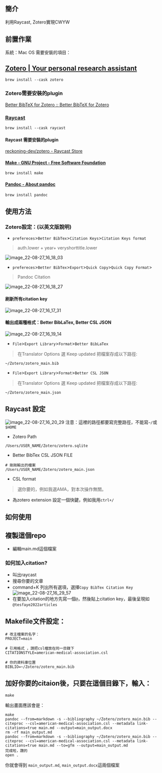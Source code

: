 ## 簡介
利用Raycast, Zotero實現CWYW

## 前置作業
系統：Mac OS
需要安裝的項目：
## [Zotero | Your personal research assistant](https://www.zotero.org/)
```shell
brew install --cask zotero
```
### Zotero需要安裝的plugin
[Better BibTeX for Zotero :: Better BibTeX for Zotero](https://retorque.re/zotero-better-bibtex/)

### [Raycast](https://www.raycast.com/)
```shell
brew install --cask raycast
```
#### Raycast 需要安裝的plugin
[reckoning-dev/zotero - Raycast Store](https://www.raycast.com/reckoning-dev/zotero)
#### [Make - GNU Project - Free Software Foundation](https://www.gnu.org/software/make/)
```shell
brew install make
```
#### [Pandoc - About pandoc](https://pandoc.org/)
```shell
brew install pandoc
```
## 使用方法
### Zotero設定：(以英文版說明)
* `prefereces`>`Better BibTex`>`Citation Keys`>`Citation Keys format`
> auth.lower + year+ veryshorttitle.lower

![image_22-08-27_16_18_03](https://i.imgur.com/1KIdKxl.png)

* `prefereces`>`Better BibTex`>`Export`>`Quick Copy`>`Quick Copy Format`>
> Pandoc Citation

![image_22-08-27_16_18_27](https://i.imgur.com/zrvgZWz.png)

#### 刷新所有citation key
![image_22-08-27_16_17_31](https://i.imgur.com/HK6WEjv.png)
#### 輸出成兩種格式：Better BibLaTex, Better CSL JSON
![image_22-08-27_16_19_14](https://i.imgur.com/PhWIGIn.png)
* `File`>`Export Library`>`Format`>`Better BibLaTex`
> 在Translator Options 選 Keep updated
把檔案存成以下路徑:
```shell
~/Zotero/zotero_main.bib
```
* `File`>`Export Library`>`Format`>`Better CSL JSON`
> 在Translator Options 選 Keep updated
把檔案存成以下路徑:
```shell
~/Zotero/zotero_main.json
```
## Raycast 設定
![image_22-08-27_16_20_29](https://i.imgur.com/Toxzuqv.png)
注意：這裡的路徑都要寫完整路徑，不能寫`~/`或`$HOME`
* Zotero Path
```
/Users/USER_NAME/Zotero/zotero.sqlite
```
* Better BibTex CSL JSON FILE
```
# 剛剛輸出的檔案
/Users/USER_NAME/Zotero/zotero_main.json
```
* CSL format
> 選你要的，例如我選AMA，對本次操作無關。
* 為zotero extension 設定一個快鍵，例如我用`ctrl+/`
## 如何使用
## 複製這個repo
* 編輯main.md這個檔案
### 如何加入citation?
* 叫出raycast
* 搜尋你要的文章
* command+K 列出所有選項，選擇`Copy BibTex Citation Key`
![image_22-08-27_16_29_57](https://i.imgur.com/WkSriZe.png)
* 在要加入citation的地方先寫一個`@`，然後貼上citation key，最後呈現如 `@tesfaye2022articles`
## Makefile文件設定：
```shell
# 改主檔案的名字：
PROJECT=main

# 引用格式 ，請把csl檔放在同一目錄下
CITATIONSTYLE=american-medical-association.csl

# 你的資料庫位置
BIBLIO=~/Zotero/zotero_main.bib
```
## 加好你要的citaion後，只要在這個目錄下，輸入：
```shell
make
```
輸出畫面應該會是：
```shell
make
pandoc --from=markdown -s --bibliography ~/Zotero/zotero_main.bib --citeproc --csl=american-medical-association.csl --metadata link-citations=true main.md --output=main_output.docx
rm -rf main_output.md
pandoc --from=markdown -s --bibliography ~/Zotero/zotero_main.bib --citeproc --csl=american-medical-association.csl --metadata link-citations=true main.md --to=gfm --output=main_output.md
完成啦，讚的
open .
```
你就會得到 `main_output.md`, `main_output.docx`這兩個檔案
